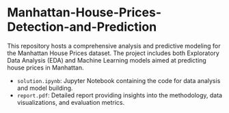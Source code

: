 # Manhattan-House-Prices-Detection-and-Prediction

This repository hosts a comprehensive analysis and predictive modeling for the Manhattan House Prices dataset. The project includes both Exploratory Data Analysis (EDA) and Machine Learning models aimed at predicting house prices in Manhattan.

- `solution.ipynb`: Jupyter Notebook containing the code for data analysis and model building.
- `report.pdf`: Detailed report providing insights into the methodology, data visualizations, and evaluation metrics.
